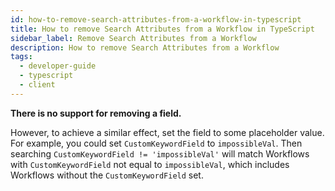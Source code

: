 ```yaml
---
id: how-to-remove-search-attributes-from-a-workflow-in-typescript
title: How to remove Search Attributes from a Workflow in TypeScript
sidebar_label: Remove Search Attributes from a Workflow
description: How to remove Search Attributes from a Workflow
tags:
  - developer-guide
  - typescript
  - client
---
```


**There is no support for removing a field.**

However, to achieve a similar effect, set the field to some placeholder value.
For example, you could set `CustomKeywordField` to `impossibleVal`.
Then searching `CustomKeywordField != 'impossibleVal'` will match Workflows with `CustomKeywordField` not equal to `impossibleVal`, which includes Workflows without the `CustomKeywordField` set.
